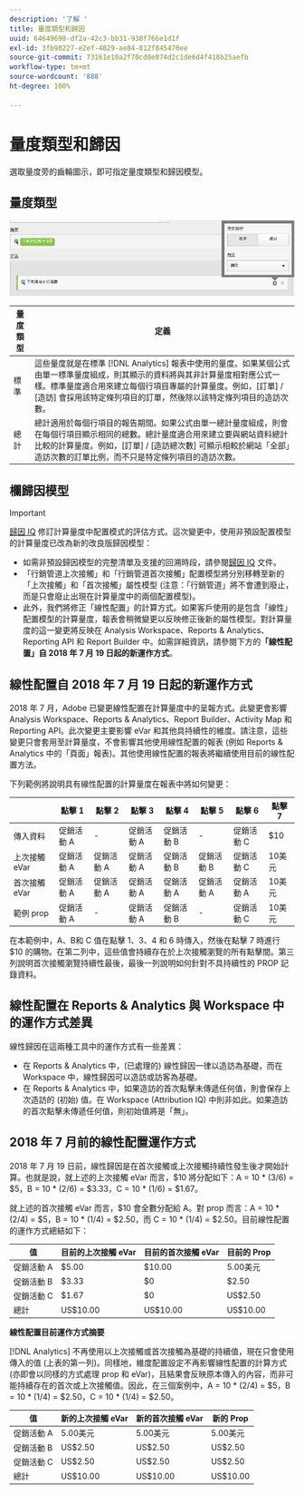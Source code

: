 ```yaml
---
description: '了解 '
title: 量度類型和歸因
uuid: 64649698-df2a-42c3-bb31-938f766e1d1f
exl-id: 3fb98227-e2ef-4829-ae84-812f845470ee
source-git-commit: 73161e10a2f70cd0e874d2c1de6d4f418b25aefb
workflow-type: tm+mt
source-wordcount: '888'
ht-degree: 100%

---
```


# 量度類型和歸因

選取量度旁的齒輪圖示，即可指定量度類型和歸因模型。

## 量度類型

![](assets/cm_type_alloc.png)

| 量度類型 | 定義 |
|---|---|
| 標準 | 這些量度就是在標準 [!DNL Analytics] 報表中使用的量度。如果某個公式由單一標準量度組成，則其顯示的資料將與其非計算量度相對應公式一樣。標準量度適合用來建立每個行項目專屬的計算量度。例如，[訂單] / [造訪] 會採用該特定條列項目的訂單，然後除以該特定條列項目的造訪次數。 |
| 總計 | 總計適用於每個行項目的報告期間。如果公式由單一總計量度組成，則會在每個行項目顯示相同的總數。總計量度適合用來建立要與網站資料總計比較的計算量度。例如，[訂單] / [造訪總次數] 可顯示相較於網站「全部」造訪次數的訂單比例，而不只是特定條列項目的造訪次數。 |

## 欄歸因模型

>[!IMPORTANT]
>
>[歸因 IQ](https://experienceleague.adobe.com/docs/analytics/analyze/analysis-workspace/panels/attribution/attribution.html?lang=zh-Hant) 修訂計算量度中配置模式的評估方式。這次變更中，使用非預設配置模型的計算量度已改為新的改良版歸因模型：
>
>* 如需非預設歸因模型的完整清單及支援的回溯時段，請參閱[歸因 IQ](https://experienceleague.adobe.com/docs/analytics/analyze/analysis-workspace/panels/attribution/attribution.html) 文件。
>* 「行銷管道上次接觸」和「行銷管道首次接觸」配置模型將分別移轉至新的「上次接觸」和「首次接觸」屬性模型 (注意：「行銷管道」將不會遭到廢止，而是只會廢止出現在計算量度中的兩個配置模型)。
>* 此外，我們將修正「線性配置」的計算方式。如果客戶使用的是包含「線性」配置模型的計算量度，報表會稍微變更以反映修正後新的屬性模型。對計算量度的這一變更將反映在 Analysis Workspace、Reports &amp; Analytics、Reporting API 和 Report Builder 中。如需詳細資訊，請參閱下方的&#x200B;**「線性配置」自 2018 年 7 月 19 日起的新運作方式**。
>



## 線性配置自 2018 年 7 月 19 日起的新運作方式

2018 年 7 月，Adobe 已變更線性配置在計算量度中的呈報方式。此變更會影響 Analysis Workspace、Reports &amp; Analytics、Report Builder、Activity Map 和 Reporting API。此次變更主要影響 eVar 和其他具持續性的維度。請注意，這些變更只會套用至計算量度，不會影響其他使用線性配置的報表 (例如 Reports &amp; Analytics 中的「頁面」報表)。其他使用線性配置的報表將繼續使用目前的線性配置方法。

下列範例將說明具有線性配置的計算量度在報表中將如何變更：

|  | 點擊 1 | 點擊 2 | 點擊 3 | 點擊 4 | 點擊 5 | 點擊 6 | 點擊 7 |
|--- |--- |--- |--- |--- |--- |--- |--- |
| 傳入資料 | 促銷活動 A | - | 促銷活動 A | 促銷活動 B | - | 促銷活動 C | $10 |
| 上次接觸 eVar | 促銷活動 A | 促銷活動 A | 促銷活動 A | 促銷活動 B | 促銷活動 B | 促銷活動 C | 10美元 |
| 首次接觸 eVar | 促銷活動 A | 促銷活動 A | 促銷活動 A | 促銷活動 A | 促銷活動 A | 促銷活動 A | 10美元 |
| 範例 prop | 促銷活動 A | - | 促銷活動 A | 促銷活動 B | - | 促銷活動 C | 10美元 |

在本範例中，A、B和 C 值在點擊 1、3、4 和 6 時傳入，然後在點擊 7 時進行 $10 的購物。在第二列中，這些值會持續存在於上次接觸瀏覽的所有點擊間。第三列說明首次接觸瀏覽持續性最後，最後一列說明如何針對不具持續性的 PROP 記錄資料。

## 線性配置在 Reports &amp; Analytics 與 Workspace 中的運作方式差異

線性歸因在這兩種工具中的運作方式有一些差異：

* 在 Reports &amp; Analytics 中，(已處理的) 線性歸因一律以造訪為基礎，而在 Workspace 中，線性歸因可以造訪或訪客為基礎。
* 在 Reports &amp; Analytics 中，如果造訪的首次點擊未傳遞任何值，則會保存上次造訪的 (初始) 值。在 Workspace (Attribution IQ) 中則非如此。如果造訪的首次點擊未傳遞任何值，則初始值將是「無」。

## 2018 年 7 月前的線性配置運作方式

2018 年 7 月 19 日前，線性歸因是在首次接觸或上次接觸持續性發生後才開始計算。也就是說，就上述的上次接觸 eVar 而言，$10 將分配如下：A = 10 * (3/6) = $5，B = 10 * (2/6) = $3.33，C = 10 * (1/6) = $1.67。

就上述的首次接觸 eVar 而言，$10 會全數分配給 A。對 prop 而言：A = 10 * (2/4) = $5，B = 10 * (1/4) = $2.50，而 C = 10 * (1/4) = $2.50。目前線性配置的運作方式總結如下：

| 值 | 目前的上次接觸 eVar | 目前的首次接觸 eVar | 目前的 Prop |
|---|---|---|---|
| 促銷活動 A | $5.00 | $10.00 | 5.00美元 |
| 促銷活動 B | $3.33 | $0 | $2.50 |
| 促銷活動 C | $1.67 | $0 | US$2.50 |
| 總計 | US$10.00 | US$10.00 | US$10.00 |

**線性配置目前運作方式摘要**

[!DNL Analytics] 不再使用以上次接觸或首次接觸為基礎的持續值，現在只會使用傳入的值 (上表的第一列)。同樣地，維度配置設定不再影響線性配置的計算方式 (亦即會以同樣的方式處理 prop 和 eVar)，且結果會反映原本傳入的內容，而非可能持續存在的首次或上次接觸值。因此，在三個案例中，A = 10 * (2/4) = $5，B = 10 * (1/4) = $2.50，C = 10 * (1/4) = $2.50。

| 值 | 新的上次接觸 eVar | 新的首次接觸 eVar | 新的 Prop |
|---|---|---|---|
| 促銷活動 A | 5.00美元 | 5.00美元 | 5.00美元 |
| 促銷活動 B | US$2.50 | US$2.50 | US$2.50 |
| 促銷活動 C | US$2.50 | US$2.50 | US$2.50 |
| 總計 | US$10.00 | US$10.00 | US$10.00 |
